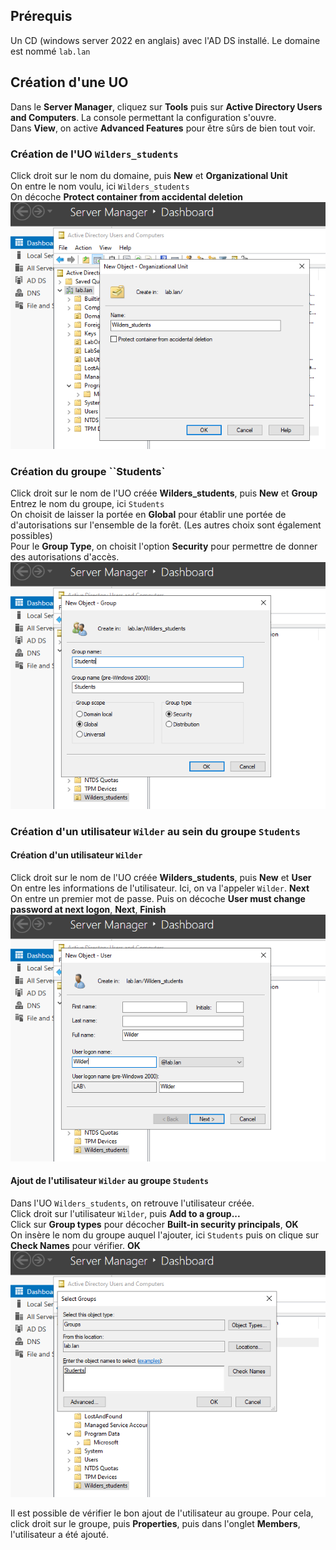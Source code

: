 ## Prérequis

Un CD (windows server 2022 en anglais) avec l'AD DS installé.
Le domaine est nommé ``lab.lan``

## Création d'une UO
Dans le **Server Manager**, cliquez sur **Tools** puis sur **Active Directory Users and Computers**. La console permettant la configuration s'ouvre.  
Dans **View**, on active **Advanced Features** pour être sûrs de bien tout voir.  

### Création de l'UO ``Wilders_students``
Click droit sur le nom du domaine, puis **New** et **Organizational Unit**  
On entre le nom voulu, ici ``Wilders_students``  
On décoche **Protect container from accidental deletion**  
![creation_UO](Ressources/Q2_creation_UO.png)

### Création du groupe ``Students`
Click droit sur le nom de l'UO créée **Wilders_students**, puis **New** et **Group**  
Entrez le nom du groupe, ici ``Students``  
On choisit de laisser la portée en **Global** pour établir une portée de d'autorisations sur l'ensemble de la forêt. (Les autres choix sont
également possibles)  
Pour le **Group Type**, on choisit l'option **Security** pour permettre de donner des autorisations d'accès.  
![creation_groupe](Ressources/Q2_creation_groupe.png)

### Création d'un utilisateur ``Wilder`` au sein du groupe ``Students``
#### Création d'un utilisateur ``Wilder``
Click droit sur le nom de l'UO créée **Wilders_students**, puis **New** et **User**  
On entre les informations de l'utilisateur. Ici, on va l'appeler ``Wilder``. **Next**  
On entre un premier mot de passe. Puis on décoche **User must change password at next logon**, **Next**, **Finish**  
![creation_user](Ressources/Q2_creation_user.png)

#### Ajout de l'utilisateur ``Wilder`` au groupe ``Students``
Dans l'UO ``Wilders_students``, on retrouve l'utilisateur créée.  
Click droit sur l'utilisateur ``Wilder``, puis **Add to a group...**  
Click sur **Group types** pour décocher **Built-in security principals**, **OK**  
On insère le nom du groupe auquel l'ajouter, ici ``Students`` puis on clique sur **Check Names** pour vérifier. **OK**  
![ajout_user_a_groupe](Ressources/Q2_ajout_user_groupe.png)

Il est possible de vérifier le bon ajout de l'utilisateur au groupe. Pour cela, click droit sur le groupe, puis **Properties**,
puis dans l'onglet **Members**, l'utilisateur a été ajouté.
